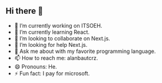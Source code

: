 ## Hi there 👋

- 🔭 I’m currently working on ITSOEH.
- 🌱 I’m currently learning React.
- 👯 I’m looking to collaborate on Next.js.
- 🤔 I’m looking for help Next.js.
- 💬 Ask me about with my favorite programming language.
- 📫 How to reach me: alanbautcrz.
- 😄 Pronouns: He.
- ⚡ Fun fact: I pay for microsoft.
